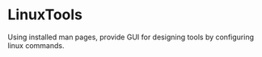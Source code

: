# LinuxTools
Using installed man pages, provide GUI for designing tools by configuring linux commands.

